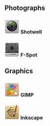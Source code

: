 ## Photographs ##

### ![Shotwell][img-shotwell] Shotwell ###

### ![F-Spot][img-fspot] F-Spot ###

## Graphics ##

### ![GIMP][img-gimp] GIMP ###

### ![Inkscape][img-inkscape] Inkscape ###

[img-gimp]: gimp.png "GNU Image Manipulation Program"
[img-inkscape]: inkscape.png "Inkscape"
[img-fspot]: f-spot.png "F-Spot"
[img-shotwell]: shotwell.png "Shotwell"